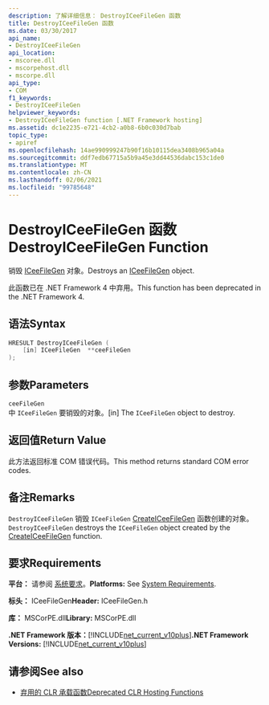 ```yaml
---
description: 了解详细信息： DestroyICeeFileGen 函数
title: DestroyICeeFileGen 函数
ms.date: 03/30/2017
api_name:
- DestroyICeeFileGen
api_location:
- mscoree.dll
- mscorpehost.dll
- mscorpe.dll
api_type:
- COM
f1_keywords:
- DestroyICeeFileGen
helpviewer_keywords:
- DestroyICeeFileGen function [.NET Framework hosting]
ms.assetid: dc1e2235-e721-4cb2-a0b8-6b0c030d7bab
topic_type:
- apiref
ms.openlocfilehash: 14ae990999247b90f16b10115dea3408b965a04a
ms.sourcegitcommit: ddf7edb67715a5b9a45e3dd44536dabc153c1de0
ms.translationtype: MT
ms.contentlocale: zh-CN
ms.lasthandoff: 02/06/2021
ms.locfileid: "99785648"
---
```

# <a name="destroyiceefilegen-function"></a><span data-ttu-id="987f8-103">DestroyICeeFileGen 函数</span><span class="sxs-lookup"><span data-stu-id="987f8-103">DestroyICeeFileGen Function</span></span>

<span data-ttu-id="987f8-104">销毁 [ICeeFileGen](iceefilegen-class.md) 对象。</span><span class="sxs-lookup"><span data-stu-id="987f8-104">Destroys an [ICeeFileGen](iceefilegen-class.md) object.</span></span>  
  
 <span data-ttu-id="987f8-105">此函数已在 .NET Framework 4 中弃用。</span><span class="sxs-lookup"><span data-stu-id="987f8-105">This function has been deprecated in the .NET Framework 4.</span></span>  
  
## <a name="syntax"></a><span data-ttu-id="987f8-106">语法</span><span class="sxs-lookup"><span data-stu-id="987f8-106">Syntax</span></span>  
  
```cpp  
HRESULT DestroyICeeFileGen (  
    [in] ICeeFileGen  **ceeFileGen  
);  
```  
  
## <a name="parameters"></a><span data-ttu-id="987f8-107">参数</span><span class="sxs-lookup"><span data-stu-id="987f8-107">Parameters</span></span>  

 `ceeFileGen`  
 <span data-ttu-id="987f8-108">中 `ICeeFileGen` 要销毁的对象。</span><span class="sxs-lookup"><span data-stu-id="987f8-108">[in] The `ICeeFileGen` object to destroy.</span></span>  
  
## <a name="return-value"></a><span data-ttu-id="987f8-109">返回值</span><span class="sxs-lookup"><span data-stu-id="987f8-109">Return Value</span></span>  

 <span data-ttu-id="987f8-110">此方法返回标准 COM 错误代码。</span><span class="sxs-lookup"><span data-stu-id="987f8-110">This method returns standard COM error codes.</span></span>  
  
## <a name="remarks"></a><span data-ttu-id="987f8-111">备注</span><span class="sxs-lookup"><span data-stu-id="987f8-111">Remarks</span></span>  

 <span data-ttu-id="987f8-112">`DestroyICeeFileGen` 销毁 `ICeeFileGen` [CreateICeeFileGen](createiceefilegen-function.md) 函数创建的对象。</span><span class="sxs-lookup"><span data-stu-id="987f8-112">`DestroyICeeFileGen` destroys the `ICeeFileGen` object created by the [CreateICeeFileGen](createiceefilegen-function.md) function.</span></span>  
  
## <a name="requirements"></a><span data-ttu-id="987f8-113">要求</span><span class="sxs-lookup"><span data-stu-id="987f8-113">Requirements</span></span>  

 <span data-ttu-id="987f8-114">**平台：** 请参阅 [系统要求](../../get-started/system-requirements.md)。</span><span class="sxs-lookup"><span data-stu-id="987f8-114">**Platforms:** See [System Requirements](../../get-started/system-requirements.md).</span></span>  
  
 <span data-ttu-id="987f8-115">**标头：** ICeeFileGen</span><span class="sxs-lookup"><span data-stu-id="987f8-115">**Header:** ICeeFileGen.h</span></span>  
  
 <span data-ttu-id="987f8-116">**库：** MSCorPE.dll</span><span class="sxs-lookup"><span data-stu-id="987f8-116">**Library:** MSCorPE.dll</span></span>  
  
 <span data-ttu-id="987f8-117">**.NET Framework 版本：**[!INCLUDE[net_current_v10plus](../../../../includes/net-current-v10plus-md.md)]</span><span class="sxs-lookup"><span data-stu-id="987f8-117">**.NET Framework Versions:** [!INCLUDE[net_current_v10plus](../../../../includes/net-current-v10plus-md.md)]</span></span>  
  
## <a name="see-also"></a><span data-ttu-id="987f8-118">请参阅</span><span class="sxs-lookup"><span data-stu-id="987f8-118">See also</span></span>

- [<span data-ttu-id="987f8-119">弃用的 CLR 承载函数</span><span class="sxs-lookup"><span data-stu-id="987f8-119">Deprecated CLR Hosting Functions</span></span>](deprecated-clr-hosting-functions.md)
